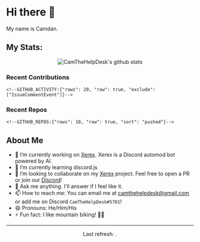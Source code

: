 # Hi there 👋
My name is Camdan.

## My Stats:
<p align="center"> <img src="https://github-readme-stats.vercel.app/api?username=CamTheHelpDesk&theme=dark&show_icons=true&include_all_commits=true" alt="CamTheHelpDesk's github stats"></p>
  
### Recent Contributions
```
<!--GITHUB_ACTIVITY:{"rows": 20, "raw": true, "exclude": ["IssueCommentEvent"]}-->
```

### Recent Repos
```
<!--GITHUB_REPOS:{"rows": 10, "raw": true, "sort": "pushed"}-->
```

## About Me

- 🔭 I’m currently working on [Xerex](https://github.com/XerexDiscordBot/Xerex). Xerex is a Discord automod bot powered by AI.
- 🌱 I’m currently learning discord.js
- 👯 I’m looking to collaborate on my [Xerex](https://github.com/XerexDiscordBot/Xerex) project. Feel free to open a PR or join our [Discord](https://discord.gg/3zzE4n7)!
- 💬 Ask me anything. I'll answer if I feel like it.
- 📫 How to reach me: You can email me at [camthehelpdesk@gmail.com](mailto:camthehelpdesk@gmail.com?subject=Hello!&body=Hi!%20I%20got%20your%20email%20from%20your%20GitHub%20repo.) or add me on Discord `CamTheHelpDesk#5701`!
- 😄 Pronouns: He/Him/His
- ⚡ Fun fact: I like mountain biking! 🚵🚴

---
<p align="center">Last refresh: <b><!--TIMESTAMP:{"format": "dddd, MMMM Do YYYY, h:mm:ss a [UTC]"}--></b>.</p>
